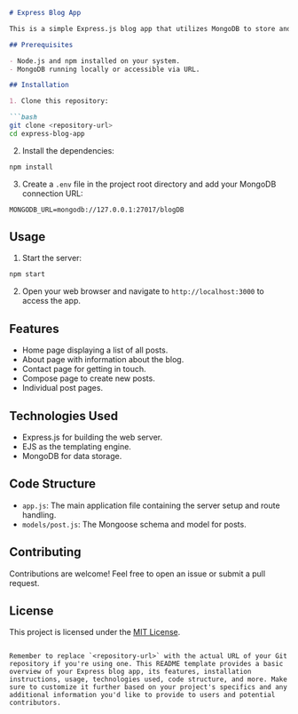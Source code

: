 
```markdown
# Express Blog App

This is a simple Express.js blog app that utilizes MongoDB to store and display posts.

## Prerequisites

- Node.js and npm installed on your system.
- MongoDB running locally or accessible via URL.

## Installation

1. Clone this repository:

```bash
git clone <repository-url>
cd express-blog-app
```

2. Install the dependencies:

```bash
npm install
```

3. Create a `.env` file in the project root directory and add your MongoDB connection URL:

```env
MONGODB_URL=mongodb://127.0.0.1:27017/blogDB
```

## Usage

1. Start the server:

```bash
npm start
```

2. Open your web browser and navigate to `http://localhost:3000` to access the app.

## Features

- Home page displaying a list of all posts.
- About page with information about the blog.
- Contact page for getting in touch.
- Compose page to create new posts.
- Individual post pages.

## Technologies Used

- Express.js for building the web server.
- EJS as the templating engine.
- MongoDB for data storage.

## Code Structure

- `app.js`: The main application file containing the server setup and route handling.
- `models/post.js`: The Mongoose schema and model for posts.

## Contributing

Contributions are welcome! Feel free to open an issue or submit a pull request.

## License

This project is licensed under the [MIT License](LICENSE).
```

Remember to replace `<repository-url>` with the actual URL of your Git repository if you're using one. This README template provides a basic overview of your Express blog app, its features, installation instructions, usage, technologies used, code structure, and more. Make sure to customize it further based on your project's specifics and any additional information you'd like to provide to users and potential contributors.